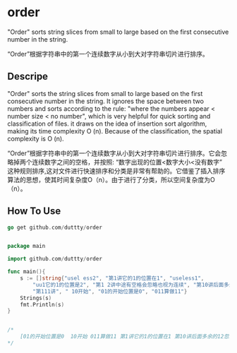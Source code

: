 # order

"Order" sorts string slices from small to large based on the first consecutive number in the string.

“Order”根据字符串中的第一个连续数字从小到大对字符串切片进行排序。

## Descripe
"Order" sorts the string slices from small to large based on the first consecutive number in the string. It ignores the space between two numbers and sorts according to the rule: "where the numbers appear < number size < no number", which is very helpful for quick sorting and classification of files. it draws on the idea of insertion sort algorithm, making its time complexity O (n). Because of the classification, the spatial complexity is O (n).

“Order”根据字符串中的第一个连续数字从小到大对字符串切片进行排序。它会忽略掉两个连续数字之间的空格，并按照: “数字出现的位置<数字大小<没有数字” 这种规则排序,这对文件进行快速排序和分类是非常有帮助的。它借鉴了插入排序算法的思想，使其时间复杂度O（n）。由于进行了分类，所以空间复杂度为O（n）。

## How To Use
```go
go get github.com/duttty/order
```

```go

package main

import github.com/duttty/order

func main(){
	s := []string{"usel ess2", "第1讲它的1的位置在1", "useless1",
		"uu1它的1的位置是2", "第1 2讲中途有空格会忽略也视为连续", "第10讲后面多余的12忽略掉", "无关元素", "关元素", "元素",
		"第111讲", " 10开始", "01的开始位置是0", "011算做11"}
	Strings(s)
	fmt.Println(s)
}


/* 
    [01的开始位置是0  10开始 011算做11 第1讲它的1的位置在1 第10讲后面多余的12忽略掉 第1 2讲中途有空格会忽略也视为连续 第111 讲 uu1它的1的位置是2 useless1 usel ess2 元素 关元素 无关元素]
*/
```